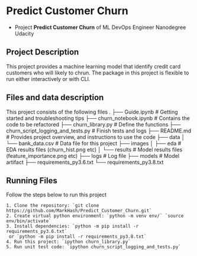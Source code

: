 # Predict Customer Churn

- Project **Predict Customer Churn** of ML DevOps Engineer Nanodegree Udacity

## Project Description
This project provides a machine learning model that identify credit card customers who will likely to chrun. The package in this project is flexible to run either interactively or with CLI.

## Files and data description
This project consists of the following files
.
├── Guide.ipynb          # Getting started and troubleshooting tips
├── churn_notebook.ipynb # Contains the code to be refactored
├── churn_library.py     # Define the functions
├── churn_script_logging_and_tests.py # Finish tests and logs
├── README.md            # Provides project overview, and instructions to use the code
├── data
│   └── bank_data.csv    # Data file for this project
├── images
│   ├── eda              # EDA results files (churn_hist.png etc)
│   └── results          # Model results files (feature_importance.png etc)
├── logs                 # Log file
├── models               # Model artifact
├── requirements_py3.6.txt
└── requirements_py3.8.txt

## Running Files
Follow the steps below to run this project

```
1. Clone the repository: `git clone https://github.com/MarkHash/Predict_Customer_Churn.git`
2. Create virtual python environment: `python -m venv env/` `source env/bin/activate`
3. Install dependencies: `python -m pip install -r requirements_py3.6.txt`
 or `python -m pip install -r requirements_py3.8.txt`
4. Run this project: `ipython churn_library.py`
5. Run unit test code: `ipython churn_script_logging_and_tests.py`
```

